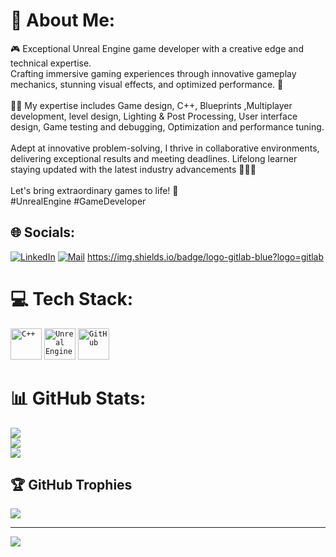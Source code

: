 # 💫 About Me:
🎮 Exceptional Unreal Engine game developer with a creative edge and technical expertise.<br>Crafting immersive gaming experiences through innovative gameplay mechanics, stunning visual effects, and optimized performance. 🚀<br><br>👨‍💻 My expertise includes Game design, C++, Blueprints ,Multiplayer development, level design, Lighting & Post Processing, User interface design, Game testing and debugging, Optimization and performance tuning.<br><br>Adept at innovative problem-solving, I thrive in collaborative environments, delivering exceptional results and meeting deadlines. Lifelong learner staying updated with the latest industry advancements 👨🏻‍🎓<br><br>Let's bring extraordinary games to life! 🎉<br>#UnrealEngine #GameDeveloper


## 🌐 Socials:
[![LinkedIn](https://img.shields.io/badge/LinkedIn-%230077B5.svg?logo=linkedin&logoColor=white)](https://linkedin.com/in/shihabuzzaman) 
[![Mail](https://img.shields.io/badge/Gmail-D14836?logo=gmail&logoColor=white)](MohammadShihabuzzaman@gmail.com)
https://img.shields.io/badge/logo-gitlab-blue?logo=gitlab


# 💻 Tech Stack:

<div align="left">
	<code><img width="50" src="https://user-images.githubusercontent.com/25181517/192106073-90fffafe-3562-4ff9-a37e-c77a2da0ff58.png" alt="C++" title="C++"/></code>
	<code><img width="50" src="https://github.com/marwin1991/profile-technology-icons/assets/136815194/8470f340-0495-47c2-a95c-3c873e329c00" alt="Unreal Engine" title="Unreal Engine"/></code>
	<code><img width="50" src="https://user-images.githubusercontent.com/25181517/192108374-8da61ba1-99ec-41d7-80b8-fb2f7c0a4948.png" alt="GitHub" title="GitHub"/></code>
</div>


# 📊 GitHub Stats:
![](https://github-readme-stats.vercel.app/api?username=MohammadShihabuzzaman&theme=swift&hide_border=true&include_all_commits=false&count_private=true)<br/>
![](https://github-readme-streak-stats.herokuapp.com/?user=MohammadShihabuzzaman&theme=swift&hide_border=true)<br/>
![](https://github-readme-stats.vercel.app/api/top-langs/?username=MohammadShihabuzzaman&theme=swift&hide_border=true&include_all_commits=false&count_private=true&layout=compact)

## 🏆 GitHub Trophies
![](https://github-profile-trophy.vercel.app/?username=MohammadShihabuzzaman&theme=flat&no-frame=true&no-bg=true&margin-w=4)

---
[![](https://visitcount.itsvg.in/api?id=MohammadShihabuzzaman&icon=4&color=1)](https://visitcount.itsvg.in)
<!-- Proudly created with GPRM ( https://gprm.itsvg.in ) -->
